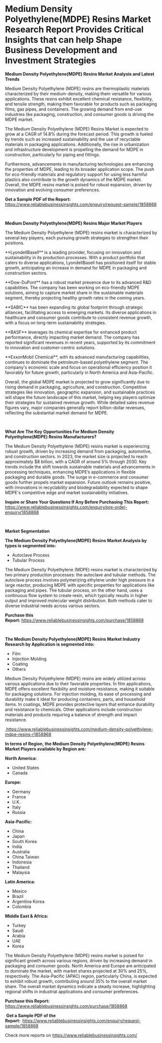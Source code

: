 <p><h1>Medium Density Polyethylene(MDPE) Resins Market Research Report Provides Critical Insights that can help Shape Business Development and Investment Strategies</h1></p><p><strong>Medium Density Polyethylene(MDPE) Resins Market Analysis and Latest Trends</strong></p>
<p><p>Medium Density Polyethylene (MDPE) resins are thermoplastic materials characterized by their medium-density, making them versatile for various applications. These resins exhibit excellent chemical resistance, flexibility, and tensile strength, making them favorable for products such as packaging films, gas pipes, and containers. The growing demand from end-use industries like packaging, construction, and consumer goods is driving the MDPE market.</p><p>The Medium Density Polyethylene (MDPE) Resins Market is expected to grow at a CAGR of 14.8% during the forecast period. This growth is fueled by trends such as increased sustainability and the use of recyclable materials in packaging applications. Additionally, the rise in urbanization and infrastructure development is propelling the demand for MDPE in construction, particularly for piping and fittings.</p><p>Furthermore, advancements in manufacturing technologies are enhancing the properties of MDPE, leading to its broader application scope. The push for eco-friendly materials and regulatory support for using less harmful plastics also contribute to the growth dynamics of the MDPE market. Overall, the MDPE resins market is poised for robust expansion, driven by innovation and evolving consumer preferences.</p></p>
<p><strong>Get a Sample PDF of the Report:&nbsp;</strong> <a href="https://www.reliablebusinessinsights.com/enquiry/request-sample/1858868?utm_campaign=2335&utm_medium=2&utm_source=Github&utm_content=ia&utm_term=03042025&utm_id=medium-density-polyethylenemdpe-resins">https://www.reliablebusinessinsights.com/enquiry/request-sample/1858868</a></p>
<p>&nbsp;</p>
<p><strong>Medium Density Polyethylene(MDPE) Resins Major Market Players</strong></p>
<p><p>The Medium Density Polyethylene (MDPE) resins market is characterized by several key players, each pursuing growth strategies to strengthen their positions. </p><p>**LyondellBasell** is a leading provider, focusing on innovation and sustainability in its production processes. With a product portfolio that caters to diverse applications, LyondellBasell has positioned itself for stable growth, anticipating an increase in demand for MDPE in packaging and construction sectors.</p><p>**Dow-DuPont** has a robust market presence due to its advanced R&D capabilities. The company has been working on eco-friendly MDPE solutions, aiming to capture market share in the sustainable materials segment, thereby projecting healthy growth rates in the coming years.</p><p>**SABIC** has been expanding its global footprint through strategic alliances, facilitating access to emerging markets. Its diverse applications in healthcare and consumer goods contribute to consistent revenue growth, with a focus on long-term sustainability strategies.</p><p>**BASF** leverages its chemical expertise for enhanced product performance, directly impacting market demand. The company has reported significant revenues in recent years, supported by its commitment to innovation and customer-centric solutions.</p><p>**ExxonMobil Chemical**, with its advanced manufacturing capabilities, continues to dominate the petroleum-based polyethylene segment. The company's economic scale and focus on operational efficiency position it favorably for future growth, particularly in North America and Asia-Pacific.</p><p>Overall, the global MDPE market is projected to grow significantly due to rising demand in packaging, agriculture, and construction. Competitive strategies like innovation, geographic expansion, and sustainable practices will shape the future landscape of this market, helping key players optimize their strategies for sustained revenue growth. While detailed sales revenue figures vary, major companies generally report billion-dollar revenues, reflecting the substantial market demand for MDPE.</p></p>
<p>&nbsp;</p>
<p><strong>What Are The Key Opportunities For Medium Density Polyethylene(MDPE) Resins Manufacturers?</strong></p>
<p><p>The Medium Density Polyethylene (MDPE) resins market is experiencing robust growth, driven by increasing demand from packaging, automotive, and construction sectors. In 2023, the market size is projected to reach approximately $8 billion, with a CAGR of around 5% through 2030. Key trends include the shift towards sustainable materials and advancements in processing techniques, enhancing MDPE’s applications in flexible packaging and durable goods. The surge in e-commerce and consumer goods further propels market expansion. Future outlook remains positive, with innovations in recyclability and biodegradability expected to shape MDPE's competitive edge and market sustainability initiatives.</p></p>
<p><strong>Inquire or Share Your Questions If Any Before Purchasing This Report:</strong> <a href="https://www.reliablebusinessinsights.com/enquiry/pre-order-enquiry/1858868?utm_campaign=2335&utm_medium=2&utm_source=Github&utm_content=ia&utm_term=03042025&utm_id=medium-density-polyethylenemdpe-resins">https://www.reliablebusinessinsights.com/enquiry/pre-order-enquiry/1858868</a></p>
<p>&nbsp;</p>
<p><strong>Market Segmentation</strong></p>
<p><strong>The Medium Density Polyethylene(MDPE) Resins Market Analysis by types is segmented into:</strong></p>
<p><ul><li>Autoclave Process</li><li>Tubular Process</li></ul></p>
<p><p>The Medium Density Polyethylene (MDPE) resins market is characterized by two primary production processes: the autoclave and tubular methods. The autoclave process involves polymerizing ethylene under high pressure in a large reactor, producing MDPE with specific properties for applications like packaging and pipes. The tubular process, on the other hand, uses a continuous flow system to create resin, which typically results in higher output and improved molecular weight distribution. Both methods cater to diverse industrial needs across various sectors.</p></p>
<p><strong>Purchase this Report:&nbsp;</strong><a href="https://www.reliablebusinessinsights.com/purchase/1858868?utm_campaign=2335&utm_medium=2&utm_source=Github&utm_content=ia&utm_term=03042025&utm_id=medium-density-polyethylenemdpe-resins">https://www.reliablebusinessinsights.com/purchase/1858868</a></p>
<p>&nbsp;</p>
<p><strong>The Medium Density Polyethylene(MDPE) Resins Market Industry Research by Application is segmented into:</strong></p>
<p><ul><li>Film</li><li>Injection Molding</li><li>Coating</li><li>Others</li></ul></p>
<p><p>Medium Density Polyethylene (MDPE) resins are widely utilized across various applications due to their favorable properties. In film applications, MDPE offers excellent flexibility and moisture resistance, making it suitable for packaging solutions. For injection molding, its ease of processing and durability make it ideal for producing containers, parts, and household items. In coatings, MDPE provides protective layers that enhance durability and resistance to chemicals. Other applications include construction materials and products requiring a balance of strength and impact resistance.</p></p>
<p><a href="https://www.reliablebusinessinsights.com/medium-density-polyethylene-mdpe-resins-r1858868?utm_campaign=2335&utm_medium=2&utm_source=Github&utm_content=ia&utm_term=03042025&utm_id=medium-density-polyethylenemdpe-resins">&nbsp;https://www.reliablebusinessinsights.com/medium-density-polyethylene-mdpe-resins-r1858868</a></p>
<p><strong>In terms of Region, the Medium Density Polyethylene(MDPE) Resins Market Players available by Region are:</strong></p>
<p>
    <p> <strong> North America: </strong>
        <ul>
            <li>United States</li>
            <li>Canada</li>
        </ul>
        </p> 
    <p> <strong> Europe: </strong>
        <ul>
            <li>Germany</li>
            <li>France</li>
            <li>U.K.</li>
            <li>Italy</li>
            <li>Russia</li>
        </ul>
        </p> 
    <p> <strong> Asia-Pacific: </strong>
        <ul>
            <li>China</li>
            <li>Japan</li>
            <li>South Korea</li>
            <li>India</li>
            <li>Australia</li>
            <li>China Taiwan</li>
            <li>Indonesia</li>
            <li>Thailand</li>
            <li>Malaysia</li>
        </ul>
        </p> 
    <p> <strong> Latin America: </strong>
        <ul>
            <li>Mexico</li>
            <li>Brazil</li>
            <li>Argentina Korea</li>
            <li>Colombia</li>
        </ul>
        </p> 
    <p> <strong> Middle East & Africa: </strong>
        <ul>
            <li>Turkey</li>
            <li>Saudi</li>
            <li>Arabia</li>
            <li>UAE</li>
            <li>Korea</li>
        </ul>
    </p>
    </p>
<p><p>The Medium Density Polyethylene (MDPE) resins market is poised for significant growth across various regions, driven by increasing demand in packaging and consumer goods. North America and Europe are anticipated to dominate the market, with market shares projected at 30% and 25%, respectively. The Asia-Pacific (APAC) region, particularly China, is expected to exhibit robust growth, contributing around 35% to the overall market share. The overall market dynamics indicate a steady increase, highlighting regional shifts in industrial applications and consumer preferences.</p></p>
<p><strong>Purchase this Report: </strong><a href="https://www.reliablebusinessinsights.com/purchase/1858868?utm_campaign=2335&utm_medium=2&utm_source=Github&utm_content=ia&utm_term=03042025&utm_id=medium-density-polyethylenemdpe-resins">https://www.reliablebusinessinsights.com/purchase/1858868</a></p>
<p>&nbsp;<strong>Get a Sample PDF of the Report:&nbsp;&nbsp;</strong><a href="https://www.reliablebusinessinsights.com/enquiry/request-sample/1858868?utm_campaign=2335&utm_medium=2&utm_source=Github&utm_content=ia&utm_term=03042025&utm_id=medium-density-polyethylenemdpe-resins">https://www.reliablebusinessinsights.com/enquiry/request-sample/1858868</a></p>
<p><strong></strong></p>
<p>Check more reports on <a href="https://www.reliablebusinessinsights.com/?utm_campaign=2335&utm_medium=2&utm_source=Github&utm_content=ia&utm_term=03042025&utm_id=medium-density-polyethylenemdpe-resins">https://www.reliablebusinessinsights.com/</a></p>